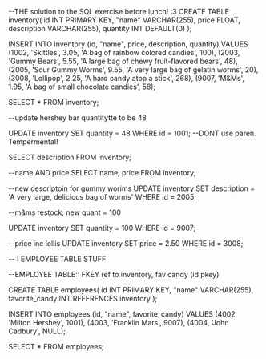 --THE solution to the SQL exercise before lunch! :3
CREATE TABLE inventory(
id INT PRIMARY KEY,
"name" VARCHAR(255),
price FLOAT,
description VARCHAR(255),
quantity INT DEFAULT(0)
);

INSERT INTO inventory (id, "name", price, description, quantity) 
VALUES 
(1002, 'Skittles', 3.05, 'A bag of rainbow colored candies', 100),
(2003, 'Gummy Bears', 5.55,	'A large bag of chewy fruit-flavored bears', 48),
(2005, 'Sour Gummy Worms', 9.55, 'A very large bag of gelatin worms', 20),
(3008, 'Lollipop', 2.25, 'A hard candy atop a stick', 268),
(9007, 'M&Ms', 1.95, 'A bag of small chocolate candies', 58);

SELECT * FROM inventory;

--update hershey bar quantitytte to be 48

UPDATE inventory SET quantity = 48 WHERE id = 1001;
--DONT use paren. Tempermental!

SELECT description FROM inventory;

--name AND price
SELECT name, price FROM inventory;

--new descriptoin for gummy worims
UPDATE inventory SET description = 'A very large, delicious bag of worms' WHERE id = 2005;

--m&ms restock; new quant = 100

UPDATE inventory SET quantity = 100 WHERE id = 9007;

--price inc lollis
UPDATE inventory SET price = 2.50 WHERE id = 3008;

-- ! EMPLOYEE TABLE STUFF

--EMPLOYEE TABLE:: FKEY ref to inventory, fav candy (id pkey)

CREATE TABLE employees(
id INT PRIMARY KEY,
"name" VARCHAR(255),
favorite_candy INT REFERENCES inventory
);

INSERT INTO employees (id, "name", favorite_candy) 
VALUES (4002, 'Milton Hershey', 1001),
(4003, 'Franklin Mars', 9007),
(4004, 'John Cadbury', NULL);

SELECT * FROM employees;